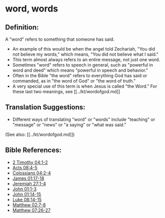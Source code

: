 # word, words #

## Definition: ##

A "word" refers to something that someone has said.

* An example of this would be when the angel told Zechariah, "You did not believe my words," which means, "You did not believe what I said."
* This term almost always refers to an entire message, not just one word.
* Sometimes "word" refers to speech in general, such as "powerful in word and deed" which means "powerful in speech and behavior."
* Often in the Bible "the word" refers to everything God has said or commanded, as in "the word of God" or "the word of truth."
* A very special use of this term is when Jesus is called "the Word." For these last two meanings, see [[../kt/wordofgod.md]]

## Translation Suggestions: ##

* Different ways of translating "word" or "words" include "teaching" or "message" or "news" or "a saying" or "what was said."

(See also: [[../kt/wordofgod.md]])

## Bible References: ##

* [2 Timothy 04:1-2](en/tn/2ti/help/04/01)
* [Acts 08:4-5](en/tn/act/help/08/04)
* [Colossians 04:2-4](en/tn/col/help/04/02)
* [James 01:17-18](en/tn/jas/help/01/17)
* [Jeremiah 27:1-4](en/tn/jer/help/27/01)
* [John 01:1-3](en/tn/jhn/help/01/01)
* [John 01:14-15](en/tn/jhn/help/01/14)
* [Luke 08:14-15](en/tn/luk/help/08/14)
* [Matthew 02:7-8](en/tn/mat/help/02/07)
* [Matthew 07:26-27](en/tn/mat/help/07/26)